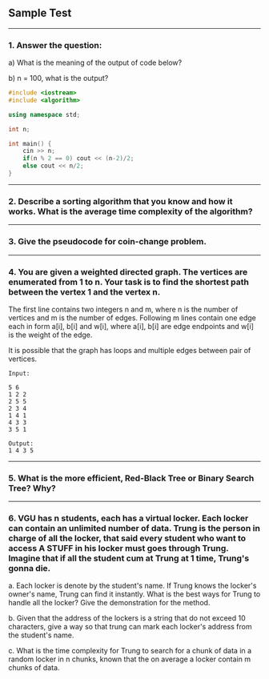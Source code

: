 ## Sample Test 

---
### 1. Answer the question:

a) What is the meaning of the output of code below?

b) n = 100, what is the output?

```cpp
#include <iostream>
#include <algorithm>

using namespace std;

int n;

int main() {
    cin >> n;
    if(n % 2 == 0) cout << (n-2)/2;
    else cout << n/2; 
}
```

---

### 2. Describe a sorting algorithm that you know and how it works. What is the average time complexity of the algorithm?

---

### 3. Give the pseudocode for coin-change problem.


--- 
### 4. You are given a weighted directed graph. The vertices are enumerated from 1 to n. Your task is to find the shortest path between the vertex 1 and the vertex n.

The first line contains two integers n and m, where n is the number of vertices and m is the number of edges. Following m lines contain one edge each in form a[i], b[i] and w[i], where a[i], b[i] are edge endpoints and w[i] is the weight of the edge.

It is possible that the graph has loops and multiple edges between pair of vertices.

```
Input:

5 6
1 2 2
2 5 5
2 3 4
1 4 1
4 3 3
3 5 1

Output: 
1 4 3 5 
```

---
### 5. What is the more efficient, Red-Black Tree or Binary Search Tree? Why?


---
### 6. VGU has n students, each has a virtual locker. Each locker can contain an unlimited number of data. Trung is the person in charge of all the locker, that said every student who want to access A STUFF in his locker must goes through Trung. Imagine that if all the student cum at Trung at 1 time, Trung's gonna die.
a. Each locker is denote by the student's name. If Trung knows the locker's owner's name, Trung can find it instantly. What is the best ways for Trung to handle all the locker?
Give the demonstration for the method.

b. Given that the address of the lockers is a string that do not exceed 10 characters, give a way so that trung can mark each locker's address from the student's name.

c. What is the time complexity for Trung to search for a chunk of data in a random locker in n chunks, known that the on average a locker contain m chunks of data.